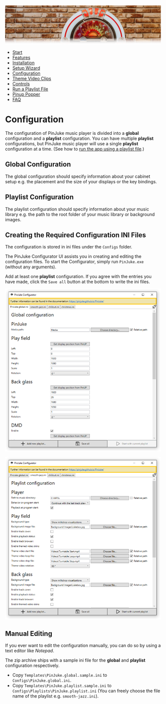 ![Jukebox](images/jukebox-header.webp)

- [Start](index.md)
- [Features](FEATURES.md)
- [Installation](INSTALLATION.md)
- [Setup Wizard](ONBOARDING.md)
- [Configuration](CONFIGURATION.md)
- [Theme Video Clips](THEME-VIDEOS.md)
- [Controls](CONTROLS.md)
- [Run a Playlist File](RUN.md)
- [Pinup Popper](PINUP-POPPER.md)
- [FAQ](FAQ.md)


# Configuration

The configuration of PinJuke music player is divided into a **global** configuration and a **playlist** configuration. You can have multiple **playlist** configurations, but PinJuke music player will use a single **playlist** configuration at a time. (See how to [run the app using a playlist file](RUN.md).)

## Global Configuration

The global configuration should specify information about your cabinet setup e.g. the placement and the size of your displays or the key bindings.

## Playlist Configuration

The playlist configuration should specify information about your music library e.g. the path to the root folder of your music library or background images.

## Creating the Required Configuration INI Files

The configuration is stored in ini files under the `Configs` folder.

The PinJuke Configurator UI assists you in creating and editing the configuration files. To start the Configurator, simply run `PinJuke.exe` (without any arguments).

Add at least one **playlist** configuration. If you agree with the entries you have made, click the `Save all` button at the bottom to write the ini files.

![Window of the PinJuke Configurator showing the global configuration](images/configurator-1.webp)

![Window of the PinJuke Configurator showing the playlist configuration](images/configurator-2.webp)

## Manual Editing

If you ever want to edit the configuration manually, you can do so by using a text editor like *Notepad*.

The zip archive ships with a sample ini file for the **global** and **playlist** configuration respectively.

- Copy `Templates\PinJuke.global.sample.ini` to `Configs\PinJuke.global.ini`.
- Copy `Templates\PinJuke.playlist.sample.ini` to `Configs\Playlists\PinJuke.playlist.ini` (You can freely choose the file name of the playlist e.g. `smooth-jazz.ini`).
